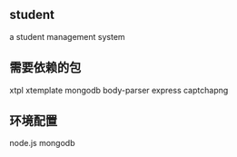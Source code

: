 ## student
a student management system

## 需要依赖的包
xtpl xtemplate mongodb body-parser express captchapng

## 环境配置
node.js  mongodb
